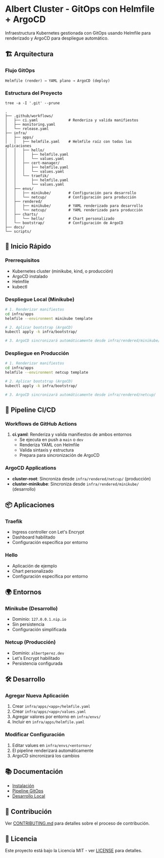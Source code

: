 # Albert Cluster - GitOps con Helmfile + ArgoCD

Infraestructura Kubernetes gestionada con GitOps usando Helmfile para renderizado y ArgoCD para despliegue automático.

## 🏗️ Arquitectura

### Flujo GitOps
```
Helmfile (render) → YAML plano → ArgoCD (deploy)
```


### Estructura del Proyecto
```
tree -a -I '.git' --prune
```

```
.
├── .github/workflows/
│   ├── ci.yaml              # Renderiza y valida manifiestos
│   ├── monitoring.yaml
│   └── release.yaml
├── infra/
│   ├── apps/
│   │   ├── helmfile.yaml    # Helmfile raíz con todas las aplicaciones
│   │   ├── hello/
│   │   │   ├── helmfile.yaml
│   │   │   └── values.yaml
│   │   ├── cert-manager/
│   │   │   ├── helmfile.yaml
│   │   │   └── values.yaml
│   │   └── traefik/
│   │       ├── helmfile.yaml
│   │       └── values.yaml
│   ├── envs/
│   │   ├── minikube/        # Configuración para desarrollo
│   │   └── netcup/          # Configuración para producción
│   ├── rendered/
│   │   ├── minikube/        # YAML renderizado para desarrollo
│   │   └── netcup/          # YAML renderizado para producción
│   ├── charts/
│   │   └── hello/           # Chart personalizado
│   └── bootstrap/           # Configuración de ArgoCD
├── docs/
└── scripts/
```

## 🚀 Inicio Rápido

### Prerrequisitos
- Kubernetes cluster (minikube, kind, o producción)
- ArgoCD instalado
- Helmfile
- kubectl

### Despliegue Local (Minikube)
```bash
# 1. Renderizar manifiestos
cd infra/apps
helmfile --environment minikube template

# 2. Aplicar bootstrap (ArgoCD)
kubectl apply -k infra/bootstrap/

# 3. ArgoCD sincronizará automáticamente desde infra/rendered/minikube/
```

### Despliegue en Producción
```bash
# 1. Renderizar manifiestos
cd infra/apps
helmfile --environment netcup template

# 2. Aplicar bootstrap (ArgoCD)
kubectl apply -k infra/bootstrap/

# 3. ArgoCD sincronizará automáticamente desde infra/rendered/netcup/
```

## 🔄 Pipeline CI/CD

### Workflows de GitHub Actions

1. **ci.yaml**: Renderiza y valida manifiestos de ambos entornos
   - Se ejecuta en push a `main` o `dev`
   - Renderiza YAML con Helmfile
   - Valida sintaxis y estructura
   - Prepara para sincronización de ArgoCD

### ArgoCD Applications

- **cluster-root**: Sincroniza desde `infra/rendered/netcup/` (producción)
- **cluster-minikube**: Sincroniza desde `infra/rendered/minikube/` (desarrollo)

## 📦 Aplicaciones

### Traefik
- Ingress controller con Let's Encrypt
- Dashboard habilitado
- Configuración específica por entorno

### Hello
- Aplicación de ejemplo
- Chart personalizado
- Configuración específica por entorno

## 🌍 Entornos

### Minikube (Desarrollo)
- Dominio: `127.0.0.1.nip.io`
- Sin persistencia
- Configuración simplificada

### Netcup (Producción)
- Dominio: `albertperez.dev`
- Let's Encrypt habilitado
- Persistencia configurada

## 🛠️ Desarrollo

### Agregar Nueva Aplicación
1. Crear `infra/apps/<app>/helmfile.yaml`
2. Crear `infra/apps/<app>/values.yaml`
3. Agregar valores por entorno en `infra/envs/`
4. Incluir en `infra/apps/helmfile.yaml`

### Modificar Configuración
1. Editar values en `infra/envs/<entorno>/`
2. El pipeline renderizará automáticamente
3. ArgoCD sincronizará los cambios

## 📚 Documentación

- [Instalación](docs/installation.md)
- [Pipeline GitOps](docs/gitops-pipeline.md)
- [Desarrollo Local](docs/minikube-local.md)

## 🤝 Contribución

Ver [CONTRIBUTING.md](CONTRIBUTING.md) para detalles sobre el proceso de contribución.

## 📄 Licencia

Este proyecto está bajo la Licencia MIT - ver [LICENSE](LICENSE) para detalles.

